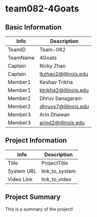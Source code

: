 # team082-4Goats

## Basic Information

|   Info      |        Description     |
| ----------- | ---------------------- |
| TeamID      |        Team-082        |
| TeamName    |         4Goats         |
| Captain     |       Ricky Zhao       |
| Captain     |  lkzhao2@illinois.edu  |
| Member1     |      Keshav Trikha     |
| Member1     | ktrikha2@illinois.edu  |
| Member2     |   Dhruv Sanagaram      |
| Member2     |  dhruvs7@illinois.edu  |
| Member3     |      Arin Dhawan       |
| Member3     |   arind2@illinois.edu  |

## Project Information

|   Info      |        Description     |
| ----------- | ---------------------- |
|  Title      |       ProjectTitle     |
| System URL  |      link_to_system    |
| Video Link  |      link_to_video     |

## Project Summary

This is a summary of the project!
